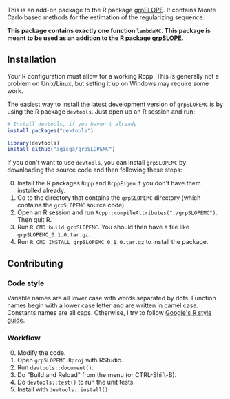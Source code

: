 This is an add-on package to the R package [grpSLOPE](https://cran.r-project.org/package=grpSLOPE). It contains Monte Carlo based methods for the estimation of the regularizing sequence.

**This package contains exactly one function `lambdaMC`. This package is meant to be used as an addition to the R package [grpSLOPE](https://cran.r-project.org/package=grpSLOPE).**

## Installation

Your R configuration must allow for a working Rcpp. This is generally not a problem on Unix/Linux, but setting it up on Windows may require some work.

The easiest way to install the latest development version of `grpSLOPEMC` is by using the R package `devtools`. Just open up an R session and run:

```R
# Install devtools, if you haven't already.
install.packages("devtools")

library(devtools)
install_github("agisga/grpSLOPEMC")
```

If you don't want to use `devtools`, you can install `grpSLOPEMC` by downloading the source code and then following these steps:

0. Install the R packages `Rcpp` and `RcppEigen` if you don't have them installed already.
1. Go to the directory that contains the `grpSLOPEMC` directory (which contains the `grpSLOPEMC` source code).
2. Open an R session and run `Rcpp::compileAttributes("./grpSLOPEMC")`. Then quit R.
3. Run `R CMD build grpSLOPEMC`. You should then have a file like `grpSLOPEMC_0.1.0.tar.gz`.
4. Run `R CMD INSTALL grpSLOPEMC_0.1.0.tar.gz` to install the package.

## Contributing

### Code style

Variable names are all lower case with words separated by dots.
Function names begin with a lower case letter and are written in camel case.
Constants names are all caps.
Otherwise, I try to follow [Google's R style guide](https://google.github.io/styleguide/Rguide.xml).

### Workflow

0. Modify the code.
1. Open `grpSLOPEMC.Rproj` with RStudio.
2. Run `devtools::document()`.
3. Do "Build and Reload" from the menu (or CTRL-Shift-B).
4. Do `devtools::test()` to run the unit tests.
5. Install with `devtools::install()`
